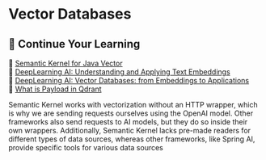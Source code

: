 # Vector Databases

## 🧠 Continue Your Learning
🔗 [Semantic Kernel for Java Vector](https://devblogs.microsoft.com/semantic-kernel/announcing-semantic-kernel-for-java-1-2-0/#using-semantic-kernel-memory-(experimental)5)  
🔗 [DeepLearning AI: Understanding and Applying Text Embeddings](https://www.deeplearning.ai/short-courses/google-cloud-vertex-ai/)  
🔗 [DeepLearning AI: Vector Databases: from Embeddings to Applications](https://www.deeplearning.ai/short-courses/vector-databases-embeddings-applications/)  
🔗 [What is Payload in Qdrant](https://qdrant.tech/documentation/concepts/payload/)

Semantic Kernel works with vectorization without an HTTP wrapper, which is why we are sending requests ourselves using the OpenAI model.
Other frameworks also send requests to AI models, but they do so inside their own wrappers.
Additionally, Semantic Kernel lacks pre-made readers for different types of data sources, whereas other frameworks,
like Spring AI, provide specific tools for various data sources